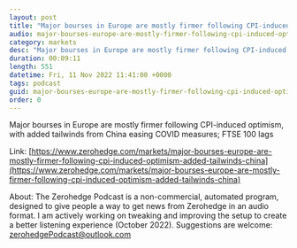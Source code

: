 ```yaml
---
layout: post
title: "Major bourses in Europe are mostly firmer following CPI-induced optimism, with added tailwinds from China easing COVID measures - Newsquawk US Market Open"
audio: major-bourses-europe-are-mostly-firmer-following-cpi-induced-optimism-added-tailwinds-china-0
category: markets
desc: "Major bourses in Europe are mostly firmer following CPI-induced optimism, with added tailwinds from China easing COVID measures; FTSE 100 lags "
duration: 00:09:11
length: 551
datetime: Fri, 11 Nov 2022 11:41:00 +0000
tags: podcast
guid: major-bourses-europe-are-mostly-firmer-following-cpi-induced-optimism-added-tailwinds-china-0
order: 0
---
```

Major bourses in Europe are mostly firmer following CPI-induced optimism, with added tailwinds from China easing COVID measures; FTSE 100 lags 

Link: [https://www.zerohedge.com/markets/major-bourses-europe-are-mostly-firmer-following-cpi-induced-optimism-added-tailwinds-china](https://www.zerohedge.com/markets/major-bourses-europe-are-mostly-firmer-following-cpi-induced-optimism-added-tailwinds-china)

About: The Zerohedge Podcast is a non-commercial, automated program, designed to give people a way to get news from Zerohedge in an audio format.  I am actively working on tweaking and improving the setup to create a better listening experience (October 2022).  Suggestions are welcome: [zerohedgePodcast@outlook.com](mailto:zerohedgePodcast@outlook.com)